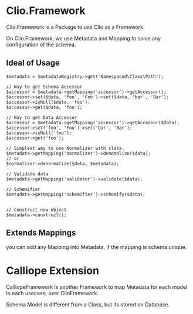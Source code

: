 Clio.Framework
====

Clio.Framework is a Package to use Clio as a Framework. 

On Clio.Framework, we use Metadata and Mapping to solve any configuration of the schema.


## Ideal of Usage

    $metadata = $metadataRegistry->get('Namespaced\Class\Path');
    
    // Way to get Schema Accessor
    $accessor = $metadata->getMapping('accessor')->getAccessor();
    $accessor->set($data, 'foo', 'Foo')->set($data, 'bar', 'Bar');
    $accessor->isNull($data, 'foo');
    $accessor->get($data, 'foo');
    
    // Way to get Data Accessor
    $accessor = $metadata->getMapping('accessor')->getAccessor($data);
    $accessor->set('foo', 'Foo')->set('bar', 'Bar');
    $accessor->isNull('foo');
    $accessor->get('foo');
    
    // Simplest way to use Normalizer with class.
    $metadata->getMapping('normalizer')->denomalize($data);
    // or
    $normalizer->denormalize($data, $metadata);
    
    // Validate data
    $metadata->getMapping('validator')->validate($data);
    
    // Schemifier
    $metadata->getMapping('schemifier')->schemify($data);
    
    
    // Construct new object
    $metadata->construct();




Extends Mappings
----------

you can add any Mapping into Metadata, if the mapping is schema unique.





# Calliope Extension

  CalliopeFramework is another Framework to map Metadata for each model in each usecase, over ClioFramework.

  
  Schema Model is different from a Class, but its stored on Database.



